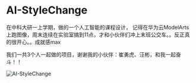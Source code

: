 # AI-StyleChange
在中科大研一上学期，做的一个人工智能的课程设计，  记得在华为云ModelArts上跑图像，周末连续在实验室搞到11点，才和小伙伴们冲上末班公交车。。反正真的很开心。。成就感max

我们一共3个人一起做的项目，谢谢我的小伙伴：崔勇虎、汪彬，和我一起奋斗！！

![AI-StyleChange](https://user-images.githubusercontent.com/48975685/113478855-0b58d400-94be-11eb-88a0-b17e9e8276ed.png)
